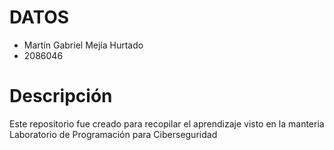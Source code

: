 # DATOS
- Martín Gabriel Mejía Hurtado
- 2086046
# Descripción
Este repositorio fue creado para recopilar el aprendizaje visto en la manteria Laboratorio de Programación para Ciberseguridad
